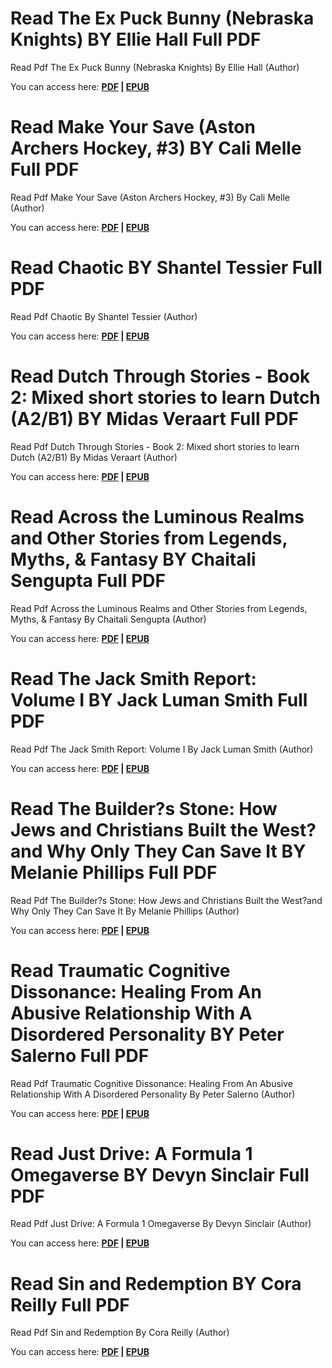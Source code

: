 <h1>Read The Ex Puck Bunny (Nebraska Knights) BY Ellie Hall Full PDF</h1><p>Read Pdf The Ex Puck Bunny (Nebraska Knights) By Ellie Hall (Author)&nbsp;</p><p>You can access here: <strong><a href="https://coreworldlibrary.web.app/post/B0DTLKX3M7">PDF</a> | <a href="https://coreworldlibrary.web.app/post/B0DTLKX3M7">EPUB</a></strong></p><h1>Read Make Your Save (Aston Archers Hockey, #3) BY Cali Melle Full PDF</h1><p>Read Pdf Make Your Save (Aston Archers Hockey, #3) By Cali Melle (Author)&nbsp;</p><p>You can access here: <strong><a href="https://coreworldlibrary.web.app/post/B0DTFXNNDV">PDF</a> | <a href="https://coreworldlibrary.web.app/post/B0DTFXNNDV">EPUB</a></strong></p><h1>Read Chaotic BY Shantel Tessier Full PDF</h1><p>Read Pdf Chaotic By Shantel Tessier (Author)&nbsp;</p><p>You can access here: <strong><a href="https://coreworldlibrary.web.app/post/B0DTBXC1MN">PDF</a> | <a href="https://coreworldlibrary.web.app/post/B0DTBXC1MN">EPUB</a></strong></p><h1>Read Dutch Through Stories - Book 2: Mixed short stories to learn Dutch (A2/B1) BY Midas Veraart Full PDF</h1><p>Read Pdf Dutch Through Stories - Book 2: Mixed short stories to learn Dutch (A2/B1) By Midas Veraart (Author)&nbsp;</p><p>You can access here: <strong><a href="https://coreworldlibrary.web.app/post/B0DT7MY9NY">PDF</a> | <a href="https://coreworldlibrary.web.app/post/B0DT7MY9NY">EPUB</a></strong></p><h1>Read Across the Luminous Realms and Other Stories from Legends, Myths, & Fantasy BY Chaitali Sengupta Full PDF</h1><p>Read Pdf Across the Luminous Realms and Other Stories from Legends, Myths, & Fantasy By Chaitali Sengupta (Author)&nbsp;</p><p>You can access here: <strong><a href="https://coreworldlibrary.web.app/post/B0DT3GWCLL">PDF</a> | <a href="https://coreworldlibrary.web.app/post/B0DT3GWCLL">EPUB</a></strong></p><h1>Read The Jack Smith Report: Volume I BY Jack Luman Smith Full PDF</h1><p>Read Pdf The Jack Smith Report: Volume I By Jack Luman Smith (Author)&nbsp;</p><p>You can access here: <strong><a href="https://coreworldlibrary.web.app/post/B0DT1K7ZKW">PDF</a> | <a href="https://coreworldlibrary.web.app/post/B0DT1K7ZKW">EPUB</a></strong></p><h1>Read The Builder?s Stone: How Jews and Christians Built the West?and Why Only They Can Save It BY Melanie Phillips Full PDF</h1><p>Read Pdf The Builder?s Stone: How Jews and Christians Built the West?and Why Only They Can Save It By Melanie Phillips (Author)&nbsp;</p><p>You can access here: <strong><a href="https://coreworldlibrary.web.app/post/B0DT15VDW6">PDF</a> | <a href="https://coreworldlibrary.web.app/post/B0DT15VDW6">EPUB</a></strong></p><h1>Read Traumatic Cognitive Dissonance: Healing From An Abusive Relationship With A Disordered Personality BY Peter Salerno Full PDF</h1><p>Read Pdf Traumatic Cognitive Dissonance: Healing From An Abusive Relationship With A Disordered Personality By Peter Salerno (Author)&nbsp;</p><p>You can access here: <strong><a href="https://coreworldlibrary.web.app/post/B0DT133K83">PDF</a> | <a href="https://coreworldlibrary.web.app/post/B0DT133K83">EPUB</a></strong></p><h1>Read Just Drive: A Formula 1 Omegaverse BY Devyn Sinclair Full PDF</h1><p>Read Pdf Just Drive: A Formula 1 Omegaverse By Devyn Sinclair (Author)&nbsp;</p><p>You can access here: <strong><a href="https://coreworldlibrary.web.app/post/B0DSWQRGSC">PDF</a> | <a href="https://coreworldlibrary.web.app/post/B0DSWQRGSC">EPUB</a></strong></p><h1>Read Sin and Redemption BY Cora Reilly Full PDF</h1><p>Read Pdf Sin and Redemption By Cora Reilly (Author)&nbsp;</p><p>You can access here: <strong><a href="https://coreworldlibrary.web.app/post/B0DSWL2Q55">PDF</a> | <a href="https://coreworldlibrary.web.app/post/B0DSWL2Q55">EPUB</a></strong></p>
